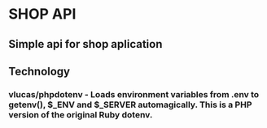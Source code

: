 # SHOP API
## Simple api for shop aplication

## Technology
### vlucas/phpdotenv - Loads environment variables from .env to getenv(), $_ENV and $_SERVER automagically. This is a PHP version of the original Ruby dotenv.
